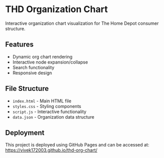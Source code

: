 # THD Organization Chart

Interactive organization chart visualization for The Home Depot consumer structure.

## Features
- Dynamic org chart rendering
- Interactive node expansion/collapse
- Search functionality
- Responsive design

## File Structure
- `index.html` - Main HTML file
- `styles.css` - Styling components
- `script.js` - Interactive functionality
- `data.json` - Organization data structure

## Deployment
This project is deployed using GitHub Pages and can be accessed at:
https://vivek172003.github.io/thd-org-chart/